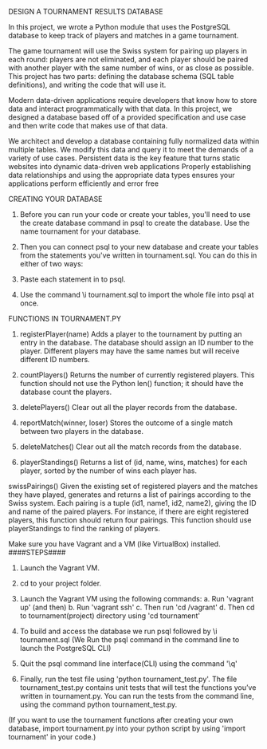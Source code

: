 
DESIGN A TOURNAMENT RESULTS DATABASE

In this project, we wrote a Python module that uses the PostgreSQL database to keep track of players and matches in a game tournament.

The game tournament will use the Swiss system for pairing up players in each round: players are not eliminated, and each player should be paired with another player with the same number of wins, or as close as possible.
This project has two parts: defining the database schema (SQL table definitions), and writing the code that will use it.

Modern data-driven applications require developers that know how to store data and interact programmatically with that data. 
In this project, we designed a database based off of a provided specification and use case and then write code that makes use of that data.

We architect and develop a database containing fully normalized data within multiple tables. 
We modify this data and query it to meet the demands of a variety of use cases.
Persistent data is the key feature that turns static websites into dynamic data-driven web applications
Properly establishing data relationships and using the appropriate data types ensures your applications perform efficiently and error free

CREATING YOUR DATABASE
1. Before you can run your code or create your tables, you'll need to use the create database command in psql to create the database. Use the name tournament for your database.

2. Then you can connect psql to your new database and create your tables from the statements you've written in tournament.sql. You can do this in either of two ways:

3. Paste each statement in to psql.

4. Use the command \i tournament.sql to import the whole file into psql at once.

FUNCTIONS IN TOURNAMENT.PY
1. registerPlayer(name)
	Adds a player to the tournament by putting an entry in the database. The database should assign an ID number to the player. Different players may have the same names but will receive different ID numbers.

2. countPlayers()
	Returns the number of currently registered players. This function should not use the Python len() function; it should have the database count the players.

3. deletePlayers()
	Clear out all the player records from the database.

4. reportMatch(winner, loser)
	Stores the outcome of a single match between two players in the database.

5. deleteMatches()
	Clear out all the match records from the database.

6. playerStandings()
	Returns a list of (id, name, wins, matches) for each player, sorted by the number of wins each player has.

swissPairings()
Given the existing set of registered players and the matches they have played, generates and returns a list of pairings according to the Swiss system. 
Each pairing is a tuple (id1, name1, id2, name2), giving the ID and name of the paired players. 
For instance, if there are eight registered players, this function should return four pairings. 
This function should use playerStandings to find the ranking of players.


Make sure you have Vagrant and a VM (like VirtualBox) installed.
####STEPS####
1. Launch the Vagrant VM. 

2. cd to your project folder.

3. Launch the Vagrant VM using the following commands:
	a. Run 'vagrant up' (and then)
	b. Run 'vagrant ssh'
	c. Then run 'cd /vagrant'
	d. Then cd to tournament(project) directory using 'cd tournament'
	
4. To build and access the database we run psql followed by \i tournament.sql
(We Run the psql command in the command line to launch the PostgreSQL CLI)
	
5. Quit the psql command line interface(CLI) using the command '\q'

6. Finally, run the test file using 'python tournament_test.py'. The file tournament_test.py contains unit tests that will test the functions you’ve written in tournament.py.
   You can run the tests from the command line, using the command python tournament_test.py.

(If you want to use the tournament functions after creating your own database, import tournament.py into your python script by using 'import tournament' in your code.)

